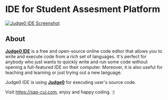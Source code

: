 # IDE for Student Assesment Platform
[![Judge0 IDE Screenshot](https://i.ibb.co/Z2vt7bz/demo.png?raw=true)](https://sap-cui.com)


## About
[**Judge0 IDE**](https://sap-cui.com) is a free and open-source online code editor that allows you to write and execute code from a rich set of languages. It's perfect for anybody who just wants to quickly write and run some code without opening a full-featured IDE on their computer. Moreover, it is also useful for teaching and learning or just trying out a new language.

Judge0 IDE is using [**Judge0**](https://sap-cui.com) for executing user's source code.

Visit https://sap-cui.com, enjoy and happy coding. :)
